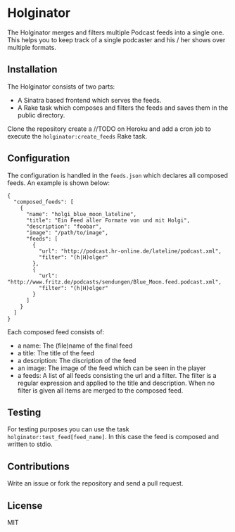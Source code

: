# Holginator
The Holginator merges and filters multiple Podcast feeds into a single one. This helps you to keep track of a single podcaster and his / her shows over multiple formats. 


## Installation
The Holginator consists of two parts: 
* A Sinatra based frontend which serves the feeds.
* A Rake task which composes and filters the feeds and saves them in the public directory.

Clone the repository create a //TODO on Heroku and add a cron job to execute the `holginator:create_feeds` Rake task. 

## Configuration
The configuration is handled in the `feeds.json` which declares all composed feeds. An example is shown below:   

    {
      "composed_feeds": [
        {
          "name": "holgi_blue_moon_lateline",
          "title": "Ein Feed aller Formate von und mit Holgi", 
          "description": "foobar",
          "image": "/path/to/image",
          "feeds": [
            {
              "url": "http://podcast.hr-online.de/lateline/podcast.xml",
              "filter": "(h|H)olger"
            }, 
            {
              "url": "http://www.fritz.de/podcasts/sendungen/Blue_Moon.feed.podcast.xml",
              "filter": "(h|H)olger"
            }
          ]
        }
      ]
    }

Each composed feed consists of: 

* a name: The (file)name of the final feed
* a title: The title of the feed
* a description: The discription of the feed
* an image: The image of the feed which can be seen in the player
* a feeds: A list of all feeds consisting the url and a filter. The filter is a regular expression and applied to the title and description. When no filter is given all items are merged to the composed feed.

## Testing 
For testing purposes you can use the task `holginator:test_feed[feed_name]`. In this case the feed is composed and written to stdio.

## Contributions
Write an issue or fork the repository and send a pull request. 

## License
MIT 